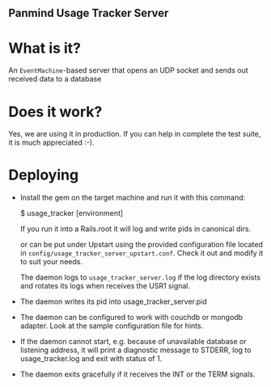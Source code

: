 Panmind Usage Tracker Server
----------------------------

What is it?
===========

An `EventMachine`-based server that opens an UDP socket and sends out received data to a database

Does it work?
=============

Yes, we are using it in production.
If you can help in complete the test suite, it is much appreciated :-).

Deploying
=========

 * Install the gem on the target machine and run it with this command:

     $ usage_tracker [environment]

   If you run it into a Rails.root it will log and write pids in canonical dirs.

   or can be put under Upstart using the provided configuration file located in
   `config/usage_tracker_server_upstart.conf`. Check it out and modify it to suit your needs.

   The daemon logs to `usage_tracker_server.log` if the log directory exists and rotates its
   logs when receives the USR1 signal.

 * The daemon writes its pid into usage\_tracker\_server.pid

 * The daemon can be configured to work with couchdb or mongodb adapter. Look at the
   sample configuration file for hints.

 * If the daemon cannot start, e.g. because of unavailable database or listening
   address, it will print a diagnostic message to STDERR, log to usage\_tracker.log
   and exit with status of 1.

 * The daemon exits gracefully if it receives the INT or the TERM signals.

